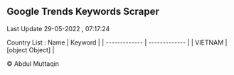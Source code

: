 

## Google Trends Keywords Scraper 
 
Last Update 29-05-2022 , 07:17:24

Country List :
 Name  | Keyword |
| ------------- | ------------- |
| VIETNAM | [object Object] |



© Abdul Muttaqin 
